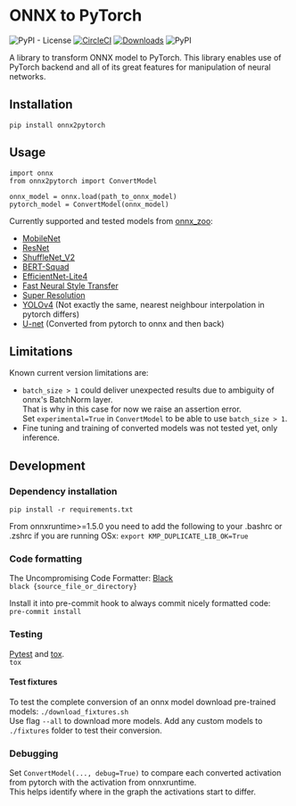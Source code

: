 # ONNX to PyTorch
![PyPI - License](https://img.shields.io/pypi/l/onnx2pytorch?color)
[![CircleCI](https://circleci.com/gh/ToriML/onnx2pytorch.svg?style=shield)](https://app.circleci.com/pipelines/github/ToriML/onnx2pytorch)
[![Downloads](https://pepy.tech/badge/onnx2pytorch)](https://pepy.tech/project/onnx2pytorch)
![PyPI](https://img.shields.io/pypi/v/onnx2pytorch)

A library to transform ONNX model to PyTorch. This library enables use of PyTorch 
backend and all of its great features for manipulation of neural networks.

## Installation
```pip install onnx2pytorch```

## Usage
```
import onnx
from onnx2pytorch import ConvertModel

onnx_model = onnx.load(path_to_onnx_model)
pytorch_model = ConvertModel(onnx_model)
```

Currently supported and tested models from [onnx_zoo](https://github.com/onnx/models):
- [MobileNet](https://github.com/onnx/models/tree/master/vision/classification/mobilenet)
- [ResNet](https://github.com/onnx/models/tree/master/vision/classification/resnet)
- [ShuffleNet_V2](https://github.com/onnx/models/tree/master/vision/classification/shufflenet)
- [BERT-Squad](https://github.com/onnx/models/tree/master/text/machine_comprehension/bert-squad)
- [EfficientNet-Lite4](https://github.com/onnx/models/tree/master/vision/classification/efficientnet-lite4)
- [Fast Neural Style Transfer](https://github.com/onnx/models/tree/master/vision/style_transfer/fast_neural_style)
- [Super Resolution](https://github.com/onnx/models/tree/master/vision/super_resolution/sub_pixel_cnn_2016)
- [YOLOv4](https://github.com/onnx/models/tree/master/vision/object_detection_segmentation/yolov4)
  (Not exactly the same, nearest neighbour interpolation in pytorch differs)
- [U-net](https://pytorch.org/hub/mateuszbuda_brain-segmentation-pytorch_unet/)
  (Converted from pytorch to onnx and then back)

## Limitations
Known current version limitations are:
- `batch_size > 1` could deliver unexpected results due to ambiguity of onnx's BatchNorm layer.   
That is why in this case for now we raise an assertion error.  
Set `experimental=True` in `ConvertModel` to be able to use `batch_size > 1`.
- Fine tuning and training of converted models was not tested yet, only inference.

## Development
### Dependency installation
```pip install -r requirements.txt```

From onnxruntime>=1.5.0 you need to add the 
following to your .bashrc or .zshrc if you are running OSx:
```export KMP_DUPLICATE_LIB_OK=True```

### Code formatting
The Uncompromising Code Formatter: [Black](https://github.com/psf/black)  
```black {source_file_or_directory}```  

Install it into pre-commit hook to always commit nicely formatted code:  
```pre-commit install```

### Testing
[Pytest](https://docs.pytest.org/en/latest/) and [tox](https://tox.readthedocs.io/en/latest/).  
```tox```
#### Test fixtures
To test the complete conversion of an onnx model download pre-trained models: 
```./download_fixtures.sh```  
Use flag `--all` to download more models.
Add any custom models to `./fixtures` folder to test their conversion.

### Debugging
Set `ConvertModel(..., debug=True)` to compare each converted
activation from pytorch with the activation from onnxruntime.  
This helps identify where in the graph the activations start to differ.
